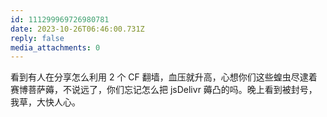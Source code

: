 ```yaml
---
id: 111299969726980781
date: 2023-10-26T06:46:00.731Z
reply: false
media_attachments: 0
---
```


看到有人在分享怎么利用 2 个 CF 翻墙，血压就升高，心想你们这些蝗虫尽逮着赛博菩萨薅，不说远了，你们忘记怎么把 jsDelivr 薅凸的吗。晚上看到被封号，我草，大快人心。

